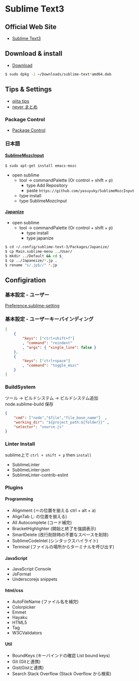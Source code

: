 Sublime Text3
===========

Official Web Site
----------

- [Sublime Text3](https://www.sublimetext.com/3)

Download & install
-------
- [Download](https://download.sublimetext.com/sublime-text_build-3103_amd64.deb)

```bash
$ sudo dpkg -i ~/Downloads/sublime-text*amd64.deb
```

Tips & Settings
---------------

- [qiita tips](https://qiita.com/tags/sublimetext3)
- [never まとめ](http://matome.naver.jp/odai/2138657649717812101)

### Package Control

- [Package Control](https://packagecontrol.io/installation)

### 日本語

#### [SublimeMozcInput](http://yasuyuky.github.io/SublimeMozcInput/)

```bash
$ sudo apt-get install emacs-mozc
```

- open sublime
    - tool -> commandPalette (Or control + shift + p)
        - type Add Repository
        - paste `https://github.com/yasuyuky/SublimeMozcInput`
    - type install
    - type SublimeMozcInput

#### [Japanize](http://matome.naver.jp/odai/2138657649717812101)

- open sublime
    - tool -> commandPalette (Or control + shift + p)
        - type install
        - type japanize

```bash
$ cd ~/.config/sublime-text-3/Packages/Japanize/
$ cp Main.sublime-menu ../User/
$ mkdir ../Default && cd $_
$ cp ../Japaneize/*.jp .
$ rename "s/.jp$//" *.jp
```

Configiration
----------------

### 基本設定 - ユーザー

[Preference.sublime-setting](../conf/Preference.sublime-setting)

### 基本設定 - ユーザーキーバインディング

```json
[
    { 
        "keys": ["ctrl+shift+f"]
        , "command": "reindent" 
        , "args": { "single_line": false } 
    },
    { 
        "keys": ["ctrl+space"]
        , "command": "toggle_mozc" 
    }
]
```

### BuildSystem 

ツール -> ビルドシステム -> ビルドシステム追加  
node.sublime-build 保存

```json
{
    "cmd": ["node","$file","file_base_name"]  ,
    "working_dir": "${project_path:${folder}}" ,
    "selector": "source.js"
}
```

### Linter Install

sublime上で `ctrl + shift + p` then `install`

- SublimeLinter
- SublimeLinter-json
- SublimeLinter-contrib-eslint
### Plugins

#### Programming

- Alignment (＝の位置を揃える ctrl + alt + a)
- AlignTab (,: の位置を揃える)
- All Autocomplete (コード補完)
- BracketHighlighter (開始と終了を強調表示)
- SmartDelete (改行削除時の不要なスペースを削除)
- SublimeCodeIntel (シンタックスハイライト)
- Terminal (ファイルの場所からターミナルを呼び出す)

#### JavaScript

- JavaScript Console
- JsFormat
- Underscorejs snippets

#### html/css

- AutoFileName (ファイル名を補完)
- Colorpicker
- Emmet
- Hayaku
- HTML5
- Tag
- W3CValidators

#### Util

- BoundKeys (キーバインドの確認 List bound keys)
- Git (Gitと連携)
- Gist(Gistと連携)
- Search Stack Overflow (Stack Overflow から検索)
